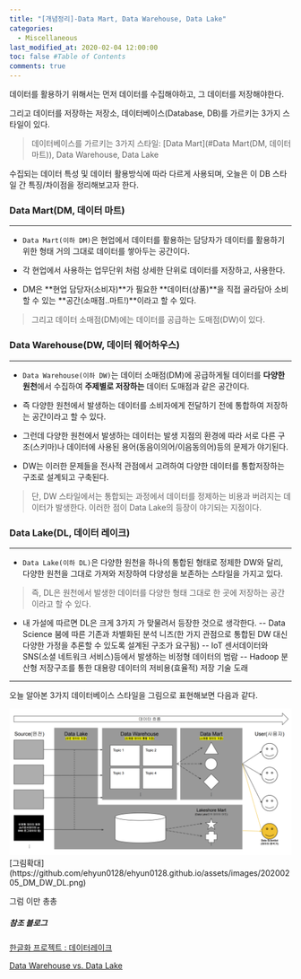 ```yaml
---
title: "[개념정리]-Data Mart, Data Warehouse, Data Lake"
categories: 
  - Miscellaneous
last_modified_at: 2020-02-04 12:00:00
toc: false #Table of Contents
comments: true
---
```


데이터를 활용하기 위해서는 먼저 데이터를 수집해야하고, 그 데이터를 저장해야한다.

그리고 데이터를 저장하는 저장소, 데이터베이스(Database, DB)를 가르키는 3가지 스타일이 있다.

> 데이터베이스를 가르키는 3가지 스타일: [Data Mart](#Data Mart(DM, 데이터 마트)), Data Warehouse, Data Lake

수집되는 데이터 특성 및 데이터 활용방식에 따라 다르게 사용되며, 오늘은 이 DB 스타일 간 특징/차이점을 정리해보고자 한다.



### Data Mart(DM, 데이터 마트)
------

- `Data Mart(이하 DM)`은 현업에서 데이터를 활용하는 담당자가 데이터를 활용하기 위한 형태 거의 그대로 데이터를 쌓아두는 공간이다.

- 각 현업에서 사용하는 업무단위 처럼 상세한 단위로 데이터를 저장하고, 사용한다.

- DM은 **현업 담당자(소비자)**가 필요한 **데이터(상품)**을 직접 골라담아 소비할 수 있는 **공간(소매점..마트!)**이라고 할 수 있다. 

> 그리고 데이터 소매점(DM)에는 데이터를 공급하는 도매점(DW)이 있다.



### Data Warehouse(DW, 데이터 웨어하우스)
------

- `Data Warehouse(이하 DW)`는 데이터 소매점(DM)에 공급하게될 데이터를 **다양한 원천**에서 수집하여 **주제별로 저장하는** 데이터 도매점과 같은 공간이다.

- 즉 다양한 원천에서 발생하는 데이터를 소비자에게 전달하기 전에 통합하여 저장하는 공간이라고 할 수 있다.

- 그런데 다양한 원천에서 발생하는 데이터는 발생 지점의 환경에 따라 서로 다른 구조(스키마)나 데이터에 사용된 용어(동음이의어/이음동의어)등의 문제가 야기된다.

- DW는 이러한 문제들을 전사적 관점에서 고려하여 다양한 데이터를 통합저장하는 구조로 설계되고 구축된다.

> 단, DW 스타일에서는 통합되는 과정에서 데이터를 정제하는 비용과 버려지는 데이터가 발생한다. 이러한 점이 Data Lake의 등장이 야기되는 지점이다.



### Data Lake(DL, 데이터 레이크)
-----

- `Data Lake(이하 DL)`은 다양한 원천을 하나의 통합된 형태로 정제한 DW와 달리, 다양한 원천을 그대로 가져와 저장하여 다양성을 보존하는 스타일을 가지고 있다.

> 즉, DL은 원천에서 발생한 데이터를 다양한 형태 그대로 한 곳에 저장하는 공간이라고 할 수 있다.

- 내 가설에 따르면 DL은 크게 3가지 가 맞물려서 등장한 것으로 생각한다.
  -- Data Science 붐에 따른 기존과 차별화된 분석 니즈(한 가지 관점으로 통합된 DW 대신 다양한 가정을 추론할 수 있도록 설계된 구조가 요구됨)
  -- IoT 센서데이터와 SNS(소셜 네트워크 서비스)등에서 발생하는 비정형 데이터의 범람
  -- Hadoop 분산형 저장구조를 통한 대용량 데이터의 저비용(효율적) 저장 기술 도래



-----


오늘 알아본 3가지 데이터베이스 스타일을 그림으로 표현해보면 다음과 같다.



<center><img src="/assets/images/20200205_DM_DW_DL.png"></center>
[그림확대](https://github.com/ehyun0128/ehyun0128.github.io/assets/images/20200205_DM_DW_DL.png)



그럼 이만 총총



##### 참조 블로그
[한글화 프로젝트 : 데이터레이크](https://brunch.co.kr/@pubjinson/52)

[Data Warehouse vs. Data Lake](https://blog.b2en.com/253)
